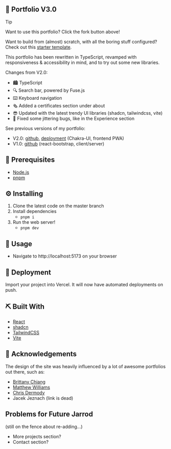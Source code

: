 ## 🚀 Portfolio V3.0

> [!TIP]
> Want to use this portfolio? Click the fork button above!
>
> Want to build from (almost) scratch, with all the boring stuff configured? Check out this [starter template](https://github.com/jcserv/react-vite-shadcn-template).

This portfolio has been rewritten in TypeScript, revamped with responsiveness & accessibility in mind, and to try out some new libraries.

Changes from V2.0:

- 🏙️ TypeScript
- 🔍 Search bar, powered by Fuse.js
- ⌨️ Keyboard navigation
- 🗞️ Added a certificates section under about
- 😎 Updated with the latest trendy UI libraries (shadcn, tailwindcss, vite)
- 🐛 Fixed some jittering bugs, like in the Experience section

See previous versions of my portfolio:

- V2.0: [github](https://github.com/jcserv/portfoliov2), [deployment](https://portfoliov2-taupe-one.vercel.app/) (Chakra-UI, frontend PWA)
- V1.0: [github](https://github.com/jcserv/portfoliov1) (react-bootstrap, client/server)

## 💼 Prerequisites

- [Node.js](https://nodejs.org/en/download/)
- [pnpm](https://pnpm.io/installation)

## ⚙️ Installing

1. Clone the latest code on the master branch
2. Install dependencies
   - `pnpm i`
3. Run the web server!
   - `pnpm dev`

## 🎈 Usage

- Navigate to http://localhost:5173 on your browser

## 💫 Deployment

Import your project into Vercel. It will now have automated deployments on push.

## ⛏️ Built With

- [React](https://reactjs.org/)
- [shadcn](https://ui.shadcn.com/)
- [TailwindCSS](https://tailwindcss.com/)
- [Vite](https://vite.dev/)

## 📗 Acknowledgements

The design of the site was heavily influenced by a lot of awesome portfolios out there, such as:

- <a href="https://brittanychiang.com/">Brittany Chiang</a>
- <a href="http://findmatthew.com/">Matthew Williams</a>
- <a href="https://chippd.github.io/">Chris Dermody</a>
- Jacek Jeznach (link is dead)

## Problems for Future Jarrod

(still on the fence about re-adding...)

- More projects section?
- Contact section?

